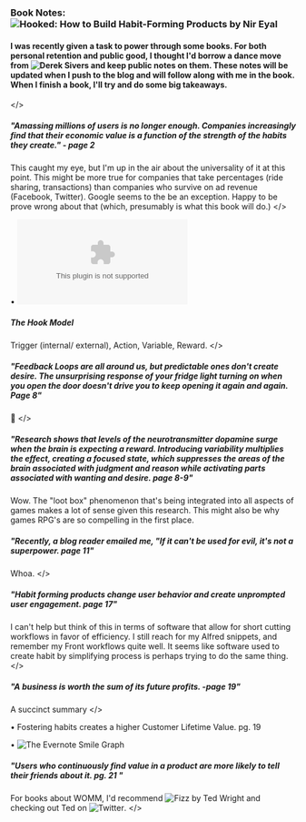 ### Book Notes: ![Hooked: How to Build Habit-Forming Products by Nir Eyal](https://www.amazon.com/Hooked-How-Build-Habit-Forming-Products/dp/1591847788/ref=sr_1_1?s=books&ie=UTF8&qid=1506724423&sr=1-1&keywords=hooked)

#### I was recently given a task to power through some books. For both personal retention and public good, I thought I'd borrow a dance move from ![Derek Sivers](https://sivers.org/book) and keep public notes on them. These notes will be updated when I push to the blog and will follow along with me in the book. When I finish a book, I'll try and do some big takeaways. 

</>

##### "Amassing millions of users is no longer enough. Companies increasingly find that their economic value is a function of the strength of the habits they create." - page 2 

This caught my eye, but I'm up in the air about the universality of it at this point. This might be more true for companies that take percentages (ride sharing, transactions) than companies who survive on ad revenue (Facebook, Twitter). Google seems to the be an exception. Happy to be prove wrong about that (which, presumably is what this book will do.) </>

• ![nirandfar.com](nirandfar.com) 

##### The Hook Model

Trigger (internal/ external), Action, Variable, Reward. </>

##### "Feedback Loops are all around us, but predictable ones don't create desire. The unsurprising response of your fridge light turning on when you open the door doesn't drive you to keep opening it again and again. Page 8"

🤔 </>

##### "Research shows that levels of the neurotransmitter dopamine surge when the brain is expecting a reward. Introducing variability multiplies the effect, creating a focused state, which suppresses the areas of the brain associated with judgment and reason while activating parts associated with wanting and desire. page 8-9" 

Wow. The "loot box" phenomenon that's being integrated into all aspects of games makes a lot of sense given this research. This might also be why games RPG's are so compelling in the first place. 

##### "Recently, a blog reader emailed me, "If it can't be used for evil, it's not a superpower. page 11"

Whoa. </>

##### "Habit forming products change user behavior and create unprompted user engagement. page 17"

I can't help but think of this in terms of software that allow for short cutting workflows in favor of efficiency. I still reach for my Alfred snippets, and remember my Front workflows quite well. It seems like software used to create habit by simplifying process is perhaps trying to do the same thing. </>

##### "A business is worth the sum of its future profits. -page 19"

A succinct summary </>

• Fostering habits creates a higher Customer Lifetime Value. pg. 19

• ![The Evernote Smile Graph](https://techcrunch.com/2012/11/04/should-your-startup-go-freemium/evernote-smile-graph/)

##### "Users who continuously find value in a product are more likely to tell their friends about it. pg. 21 "

For books about WOMM, I'd recommend ![Fizz by Ted Wright](https://www.amazon.com/Fizz-Harness-Power-Marketing-Growth/dp/0071835741/ref=sr_1_1?ie=UTF8&qid=1506872326&sr=8-1&keywords=fizz+book) and checking out Ted on ![Twitter](https://twitter.com/TedWrightMedia). </>
